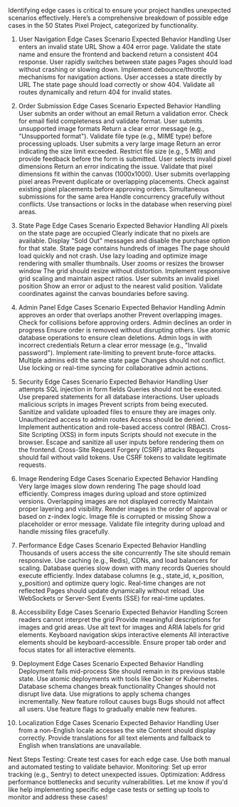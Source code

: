 Identifying edge cases is critical to ensure your project handles unexpected scenarios effectively. Here’s a comprehensive breakdown of possible edge cases in the 50 States Pixel Project, categorized by functionality.

1. User Navigation Edge Cases
Scenario
Expected Behavior
Handling
User enters an invalid state URL
Show a 404 error page.
Validate the state name and ensure the frontend and backend return a consistent 404 response.
User rapidly switches between state pages
Pages should load without crashing or slowing down.
Implement debounce/throttle mechanisms for navigation actions.
User accesses a state directly by URL
The state page should load correctly or show 404.
Validate all routes dynamically and return 404 for invalid states.


2. Order Submission Edge Cases
Scenario
Expected Behavior
Handling
User submits an order without an email
Return a validation error.
Check for email field completeness and validate format.
User submits unsupported image formats
Return a clear error message (e.g., "Unsupported format").
Validate file type (e.g., MIME type) before processing uploads.
User submits a very large image
Return an error indicating the size limit exceeded.
Restrict file size (e.g., 5 MB) and provide feedback before the form is submitted.
User selects invalid pixel dimensions
Return an error indicating the issue.
Validate that pixel dimensions fit within the canvas (1000x1000).
User submits overlapping pixel areas
Prevent duplicate or overlapping placements.
Check against existing pixel placements before approving orders.
Simultaneous submissions for the same area
Handle concurrency gracefully without conflicts.
Use transactions or locks in the database when reserving pixel areas.


3. State Page Edge Cases
Scenario
Expected Behavior
Handling
All pixels on the state page are occupied
Clearly indicate that no pixels are available.
Display "Sold Out" messages and disable the purchase option for that state.
State page contains hundreds of images
The page should load quickly and not crash.
Use lazy loading and optimize image rendering with smaller thumbnails.
User zooms or resizes the browser window
The grid should resize without distortion.
Implement responsive grid scaling and maintain aspect ratios.
User submits an invalid pixel position
Show an error or adjust to the nearest valid position.
Validate coordinates against the canvas boundaries before saving.


4. Admin Panel Edge Cases
Scenario
Expected Behavior
Handling
Admin approves an order that overlaps another
Prevent overlapping images.
Check for collisions before approving orders.
Admin declines an order in progress
Ensure order is removed without disrupting others.
Use atomic database operations to ensure clean deletions.
Admin logs in with incorrect credentials
Return a clear error message (e.g., "Invalid password").
Implement rate-limiting to prevent brute-force attacks.
Multiple admins edit the same state page
Changes should not conflict.
Use locking or real-time syncing for collaborative admin actions.


5. Security Edge Cases
Scenario
Expected Behavior
Handling
User attempts SQL injection in form fields
Queries should not be executed.
Use prepared statements for all database interactions.
User uploads malicious scripts in images
Prevent scripts from being executed.
Sanitize and validate uploaded files to ensure they are images only.
Unauthorized access to admin routes
Access should be denied.
Implement authentication and role-based access control (RBAC).
Cross-Site Scripting (XSS) in form inputs
Scripts should not execute in the browser.
Escape and sanitize all user inputs before rendering them on the frontend.
Cross-Site Request Forgery (CSRF) attacks
Requests should fail without valid tokens.
Use CSRF tokens to validate legitimate requests.


6. Image Rendering Edge Cases
Scenario
Expected Behavior
Handling
Very large images slow down rendering
The page should load efficiently.
Compress images during upload and store optimized versions.
Overlapping images are not displayed correctly
Maintain proper layering and visibility.
Render images in the order of approval or based on z-index logic.
Image file is corrupted or missing
Show a placeholder or error message.
Validate file integrity during upload and handle missing files gracefully.


7. Performance Edge Cases
Scenario
Expected Behavior
Handling
Thousands of users access the site concurrently
The site should remain responsive.
Use caching (e.g., Redis), CDNs, and load balancers for scaling.
Database queries slow down with many records
Queries should execute efficiently.
Index database columns (e.g., state_id, x_position, y_position) and optimize query logic.
Real-time changes are not reflected
Pages should update dynamically without reload.
Use WebSockets or Server-Sent Events (SSE) for real-time updates.


8. Accessibility Edge Cases
Scenario
Expected Behavior
Handling
Screen readers cannot interpret the grid
Provide meaningful descriptions for images and grid areas.
Use alt text for images and ARIA labels for grid elements.
Keyboard navigation skips interactive elements
All interactive elements should be keyboard-accessible.
Ensure proper tab order and focus states for all interactive elements.


9. Deployment Edge Cases
Scenario
Expected Behavior
Handling
Deployment fails mid-process
Site should remain in its previous stable state.
Use atomic deployments with tools like Docker or Kubernetes.
Database schema changes break functionality
Changes should not disrupt live data.
Use migrations to apply schema changes incrementally.
New feature rollout causes bugs
Bugs should not affect all users.
Use feature flags to gradually enable new features.


10. Localization Edge Cases
Scenario
Expected Behavior
Handling
User from a non-English locale accesses the site
Content should display correctly.
Provide translations for all text elements and fallback to English when translations are unavailable.


Next Steps
Testing:
Create test cases for each edge case.
Use both manual and automated testing to validate behavior.
Monitoring:
Set up error tracking (e.g., Sentry) to detect unexpected issues.
Optimization:
Address performance bottlenecks and security vulnerabilities.
Let me know if you'd like help implementing specific edge case tests or setting up tools to monitor and address these cases!

